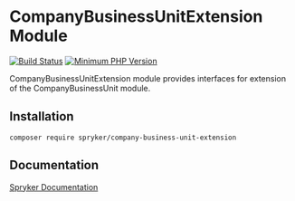 # CompanyBusinessUnitExtension Module
[![Build Status](https://travis-ci.org/spryker/company-business-unit-extension.svg)](https://travis-ci.org/spryker/company-business-unit-extension)
[![Minimum PHP Version](https://img.shields.io/badge/php-%3E%3D%207.2-8892BF.svg)](https://php.net/)

CompanyBusinessUnitExtension module provides interfaces for extension of the CompanyBusinessUnit module.

## Installation

```
composer require spryker/company-business-unit-extension
```

## Documentation

[Spryker Documentation](https://academy.spryker.com/developing_with_spryker/module_guide/modules.html)
